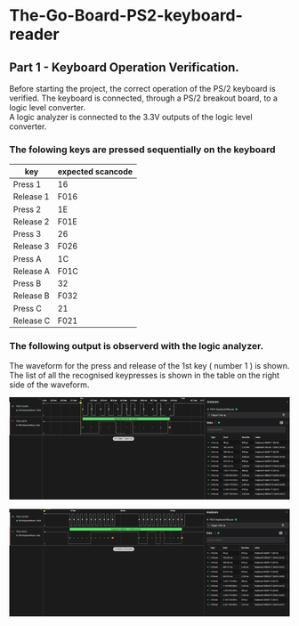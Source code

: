 # The-Go-Board-PS2-keyboard-reader
## Part 1 - Keyboard Operation Verification.

Before starting the project, the  correct operation of the PS/2 keyboard is verified. 
The keyboard is connected, through a PS/2 breakout board, to a logic level converter.   
A logic analyzer is connected to the 3.3V outputs of the logic level converter.

### The folowing keys are pressed sequentially on the keyboard
| key | expected scancode |
| - | - | 
|Press 1 | 16  |
|Release  1 | F016 |
|Press 2 | 1E |
|Release  2 | F01E |
|Press 3 | 26|
|Release  3 | F026 |
|Press A |  1C | 
|Release  A | F01C |
|Press B | 32 |
|Release  B | F032 |
|Press C | 21 | 
|Release  C | F021 |

### The following output is observerd with the logic analyzer.
The waveform for the press and release of the 1st key ( number 1 ) is shown.    
The list of all the recognised keypresses is shown in the table on the right side of the waveform.  


![1Press](1Press.png)

![1Release]( 1Release.png) 